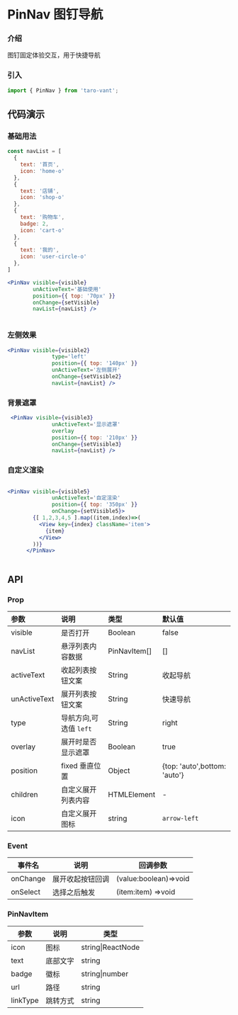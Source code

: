 # PinNav 图钉导航

### 介绍

图钉固定体验交互，用于快捷导航

### 引入
    
``` javascript
import { PinNav } from 'taro-vant';
```

## 代码演示
### 基础用法


``` jsx
const navList = [
  {
    text: '首页',
    icon: 'home-o'
  },
  {
    text: '店铺',
    icon: 'shop-o'
  },
  {
    text: '购物车',
    badge: 2,
    icon: 'cart-o'
  },
  {
    text: '我的',
    icon: 'user-circle-o'
  },
]

<PinNav visible={visible}
        unActiveText='基础使用'
        position={{ top: '70px' }}
        onChange={setVisible}
        navList={navList} />
              
```

### 左侧效果

``` jsx
<PinNav visible={visible2}
              type='left'
              position={{ top: '140px' }}
              unActiveText='左侧展开'
              onChange={setVisible2}
              navList={navList} />
```



### 背景遮罩

``` jsx
 <PinNav visible={visible3}
              unActiveText='显示遮罩'
              overlay
              position={{ top: '210px' }}
              onChange={setVisible3}
              navList={navList} />
```


### 自定义渲染

``` jsx

<PinNav visible={visible5}
              unActiveText='自定渲染'
              position={{ top: '350px' }}
              onChange={setVisible5}>
        {[ 1,2,3,4,5 ].map((item,index)=>(
          <View key={index} className='item'>
            {item}
          </View>
        ))}
      </PinNav>
      
```




## API

### Prop
| 参数           | 说明                       | 类型    | 默认值                       |
|:---------------|:---------------------------|:--------|:-----------------------------|
| visible        | 是否打开                   | Boolean | false                        |
| navList       | 悬浮列表内容数据           | PinNavItem[]   | []                           |
| activeText    | 收起列表按钮文案           | String  | 收起导航                     |
| unActiveText | 展开列表按钮文案           | String  | 快速导航                     |
| type           | 导航方向,可选值 `left` | String  | right                        |
| overlay        | 展开时是否显示遮罩         | Boolean | true                         |
| position       | fixed 垂直位置             | Object  | {top: 'auto',bottom: 'auto'} |
| children       | 自定义展开列表内容             | HTMLElement  | - |
| icon       | 自定义展开图标            | string  | `arrow-left` |


### Event

| 事件名     | 说明         | 回调参数                 |
|----------|--------------|--------------------------|
| onChange | 展开收起按钮回调 | (value:boolean)=>void |
| onSelect | 选择之后触发 | (item:item) =>void|

### PinNavItem

| 参数     | 说明         | 类型                 |
|----------|--------------|--------------------------|
| icon | 图标 | string\|ReactNode |
| text | 底部文字 | string|
| badge | 徽标 | string\|number|
| url | 路径 | string|
| linkType | 跳转方式 | string|

    
